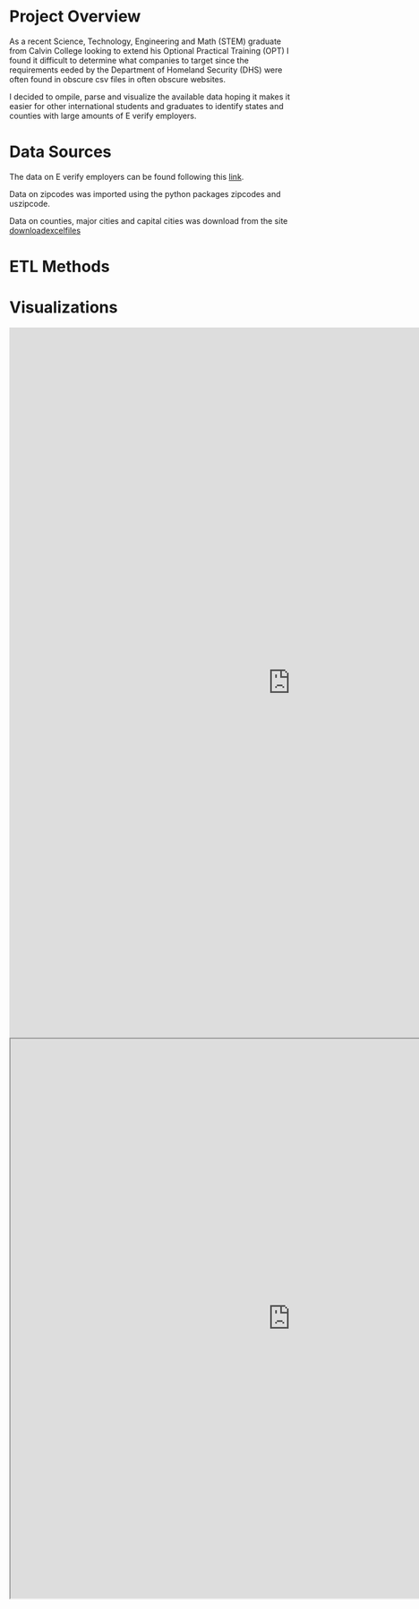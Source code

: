 # Project Overview

  As a recent Science, Technology, Engineering and Math (STEM) graduate from Calvin College looking to extend his 
  Optional Practical Training (OPT) I found it difficult to determine what companies to target since the requirements eeded by the
  Department of Homeland Security (DHS) were often found in obscure csv files in often obscure websites. 
  
  I decided to ompile, parse and visualize the available data hoping it makes it easier for other international students and graduates
  to identify states and counties with large amounts of E verify employers.
  
# Data Sources

  The data on E verify employers can be found following this [link](https://www.e-verify.gov/about-e-verify/e-verify-data/participating-employers).
  
  Data on zipcodes was imported using the python packages zipcodes and uszipcode.
  
  Data on counties, major cities and capital cities was download from the site [downloadexcelfiles](https://www.downloadexcelfiles.com/wo_en/download-excel-file-list-cities-us#.XAGXe2hKiHs)

# ETL Methods

# Visualizations

<center><iframe src="https://10az.online.tableau.com/t/jabrahammena/views/EVerifyEmployers/EVerifyEmployers?iframeSizedToWindow=true&:embed=y&:showAppBanner=false&:display_count=no&:showVizHome=no" width="1004" height="1269" frameborder="0"></iframe></center>

<iframe align = "center" width = "1000" height = "1000" src="https://public.tableau.com/profile/poldham#!/vizhome/MySecretPlanforWorldDomination/Historia1?publish=yes"/>
